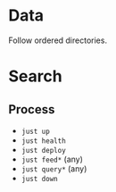 # Data

Follow ordered directories.

# Search

## Process

- `just up`
- `just health`
- `just deploy`
- `just feed*` (any)
- `just query*` (any)
- `just down`

